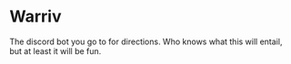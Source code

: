 # Warriv
The discord bot you go to for directions. Who knows what this will entail, but at least it will be fun.

